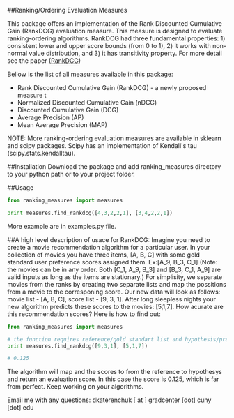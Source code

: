 ##Ranking/Ordering Evaluation Measures

This package offers an implementation of the Rank Discounted Cumulative Gain (RankDCG) evaluation measure. This measure is designed to evaluate ranking-ordering algorithms. RankDCG had three fundamental properties: 1) consistent lower and upper score bounds (from 0 to 1), 2) it works with non-normal value distribution, and 3) it has transitivity property. For more detail see the paper ([RankDCG](http://www.dk-lab.com/wp-content/uploads/2014/07/RankDCG.pdf))

Bellow is the list of all measures available in this package:

* Rank Discounted Cumulative Gain (RankDCG) - a newly proposed measure t
* Normalized Discounted Cumulative Gain (nDCG)
* Discounted Cumulative Gain (DCG)
* Average Precision (AP)
* Mean Average Precision (MAP)

NOTE: More ranking-ordering evaluation measures are available in sklearn and scipy packages. Scipy has an implementation of Kendall's tau (scipy.stats.kendalltau).

##Installation
Download the package and add ranking_measures directory to your python path or to your project folder.

##Usage

```python
from ranking_measures import measures

print measures.find_rankdcg([4,3,2,2,1], [3,4,2,2,1])
```

More example are in examples.py file.

##A high level description of usace for RankDCG:
Imagine you need to create a movie recommendation algorithm for a particular user. In your collection of movies you have three items, [A, B, C] with some gold standard user preference scores assigned them. Ex:[A_9, B_3, C_1] (Note: the movies can be in any order. Both [C_1, A_9, B_3] and [B_3, C_1, A_9] are valid inputs as long as the items are stationary.) For simplisity, we separate movies from the ranks by creating two separate lists and map the possitions from a movie to the corresponing score. Our new data will look as follows: movie list - [A, B, C], score list - [9, 3, 1]. After long sleepless nights your new algorithm predicts these scores to the movies: [5,1,7]. How acurate are this recommendation scores? Here is how to find out:

```python
from ranking_measures import measures

# the function requires reference/gold standart list and hypothesis/prediction list
print measures.find_rankdcg([9,3,1], [5,1,7])

# 0.125 
```

The algorithm will map and the scores to from the reference to hypothesys and return an evaluation score. In this case the score is 0.125, which is far from perfect. Keep working on your algorithms.


Email me with any questions: dkaterenchuk [ at ] gradcenter [dot] cuny [dot] edu